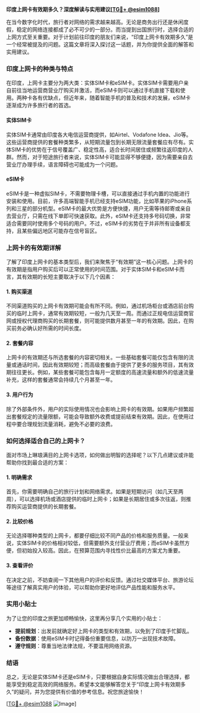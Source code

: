 **印度上网卡有效期多久？深度解读与实用建议[[TG💪+ @esim1088](https://t.me/s/esim1088)]**

在当今数字化时代，旅行者对网络的需求越来越高。无论是商务出行还是休闲度假，稳定的网络连接都成了必不可少的一部分。而当提到出国旅行时，选择合适的上网方式至关重要。对于计划前往印度的朋友们来说，“印度上网卡有效期多久”是一个经常被提及的问题。这篇文章将深入探讨这一话题，并为你提供全面的解答和实用建议。

### 印度上网卡的种类与特点

在印度，上网卡主要分为两大类：实体SIM卡和eSIM卡。实体SIM卡需要用户亲自前往当地运营商营业厅购买并激活，而eSIM卡则可以通过手机直接下载和使用。两种卡各有优缺点，但近年来，随着智能手机的普及和技术的发展，eSIM卡逐渐成为许多旅行者的首选。

#### 实体SIM卡

实体SIM卡通常由印度各大电信运营商提供，如Airtel、Vodafone Idea、Jio等。这些运营商提供的套餐种类繁多，从短期流量包到长期无限流量套餐应有尽有。实体SIM卡的优势在于信号覆盖广、稳定性高，适合长时间居住或频繁往返印度的人群。然而，对于短途旅行者来说，实体SIM卡可能显得不够便捷，因为需要亲自去营业厅办理手续，语言障碍也可能成为一个问题。

#### eSIM卡

eSIM卡是一种虚拟SIM卡，不需要物理卡槽，可以直接通过手机内置的功能进行安装和使用。目前，许多高端智能手机已经支持eSIM功能，比如苹果的iPhone系列和三星的部分机型。eSIM卡的最大优势是方便快捷，用户无需等待邮寄或亲自去营业厅，只需在线下单即可快速获取。此外，eSIM卡还支持多号码切换，非常适合需要同时使用多个号码的用户。不过，eSIM卡的劣势在于并非所有设备都支持，且某些偏远地区可能存在信号盲区。

### 上网卡的有效期详解

了解了印度上网卡的基本类型后，我们来聚焦于“有效期”这一核心问题。上网卡的有效期是指用户购买后可以正常使用的时间范围。对于实体SIM卡和eSIM卡而言，其有效期的长短主要取决于以下几个因素：

#### 1. 购买渠道

不同渠道购买的上网卡有效期可能会有所不同。例如，通过机场柜台或酒店前台购买的临时上网卡，通常有效期较短，一般为几天至一周。而通过正规电信运营商官网或授权代理商购买的长期套餐，则可能提供数月甚至一年的有效期。因此，在购买前务必确认好所需的时间长度。

#### 2. 套餐内容

上网卡的有效期还与所选套餐的内容密切相关。一些基础套餐可能仅包含有限的流量或通话时间，因此有效期较短；而高级套餐由于提供了更多的服务项目，其有效期往往更长。例如，某些套餐可能包含每月一定额度的高速流量和额外的低速流量补充，这样的套餐通常会持续几个月甚至一年。

#### 3. 用户行为

除了外部条件外，用户的实际使用情况也会影响上网卡的有效期。如果用户频繁超出套餐规定的流量限额，可能会导致额外收费或提前结束有效期。因此，在使用过程中要合理规划流量消耗，避免不必要的浪费。

### 如何选择适合自己的上网卡？

面对市场上琳琅满目的上网卡选项，如何做出明智的选择呢？以下几点建议或许能帮助你找到最合适的方案：

#### 1. 明确需求

首先，你需要明确自己的旅行计划和网络需求。如果是短期访问（如几天至两周），可以选择机场或酒店提供的临时上网卡；如果是长期居住或多次往返，则推荐购买运营商提供的长期套餐。

#### 2. 比较价格

无论选择哪种类型的上网卡，都要仔细比较不同产品的价格和服务质量。一般来说，实体SIM卡的价格相对较低，但需要额外支付营业厅费用；而eSIM卡虽然方便，但初始投入较高。因此，在预算范围内寻找性价比最高的方案尤为重要。

#### 3. 查看评价

在决定之前，不妨查阅一下其他用户的评价和反馈。通过社交媒体平台、旅游论坛等途径了解真实用户的体验，可以帮助你更好地评估产品性能和服务水平。

### 实用小贴士

为了让您的印度之旅更加顺畅愉快，这里再分享几个实用的小贴士：

- **提前规划**：出发前就确定好上网卡的类型和有效期，以免到了印度手忙脚乱。
- **备份数据**：使用eSIM卡时记得备份重要信息，以防万一出现技术故障。
- **遵守规则**：尊重当地法律法规，不要滥用网络资源。

### 结语

总之，无论是实体SIM卡还是eSIM卡，只要根据自身实际情况做出合理选择，都能享受到稳定高效的网络服务。希望本文能够解答您关于“印度上网卡有效期多久”的疑问，并为您提供有价值的参考信息。祝您旅途愉快！

[[TG💪+ @esim1088](https://t.me/s/esim1088) ![Image](https://i.postimg.cc/4NQfJmqS/Snipaste-2025-05-13-00-14-12.png)]